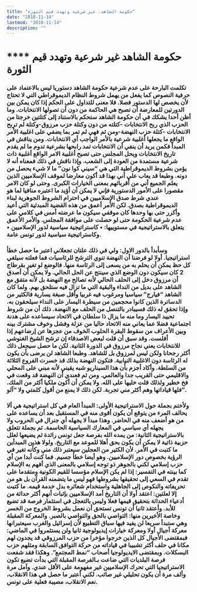 ```yaml
---
title: "حكومة الشاهد، غير شرعية وتهدد قيم الثورة"
date: "2018-11-14"
lastmod: "2018-11-14"
description: ""
---
```

# **** **حكومة الشاهد غير شرعية وتهدد قيم الثورة**

### تكلمت البارحة على عدم شرعية حكومة الشاهد دستوريا ليس بالاعتماد على حرفية النصوص كما يفعل من يهمل شروط النظام الديموقراطي التي لا تحتاج لأن يخصص لها الدستور فصلا. فلا معنى للتداول على الحكم إذا كان يمكن بين الدورتين للمعارضة أن تصبح هي الحاكمة من دون أن تصولها الانتخابات. وما أظن أحدا يشكك في أن حكومة الشاهد ستحكم بالاستناد إلى كتلتين خرجتا من الحزب الذي ربح الانتخابات -كتلته من دون وكتلة حزب مرزوق-وكتلة لم تربح الانتخابات -كتلة حزب النهضة-ومن ثم فهي لم تمر بما يضفي على اغلبية الأمر الواقع ما يجعلها أغلبية شرعية بالأمر الواجب أي الانتخابات. ومن يناقش في المبدأ فكمن يريد أن ينفي أن الانتخابات تمد رابحها بشرعية تدوم ما لم يقدم تاريخ الانتخابات ويحل المجلس حتى تصبح أغلبية الامر الواقع أغلبية ذات شرعية مستمدة من العودة إلى الشعب. وإذا ناقش في ذلك فمعناه أنه لا يؤمن بشروط الديموقراطية التي هي “سيني كوا نون” ما لا شيء يحصل من دونه. وطبعا قد يعاب علي أني بهذا قد أكون معارضا لموقف الإسلاميين الذين يعلم الجميع أني من أقربائهم بمعنى الخيارات الكبرى. وحتى لو كان الامر مقصورا على الأمور الدستورية فإني لا يمكن أن أؤيد ما اعتبره منافيا لما هو عندي شرط صدق الإسلاميين في احترام الشروط الجوهرية لبناء الديموقراطية بصدق. لكن الأمر أعمق من هذه القضية المبدئية التي أعيد وأكرر حتى بها وحدها كان موقفي سيكون ما عرضته أمس في كلامي على عدم شرعية الحكومة حتى لو حصلت على موافقة المجلس. والأمر الأعمق يتعلق بالاستراتيجية في مستوييها: • كاستراتيجية سياسية لدور الإسلاميين • وكاستراتيجية سياسية لدور تونس عامة.

### وسأبدأ بالدور الاول: ولي في ذلك علتان تجعلاني اعتبر ما حصل خطأ استراتيجيا. أولا لو فرضنا أن النهضة تنوي الترشح للرئاسيات فما فعلته سيلغي كل حظ يمكن أن يحلم به من يسعى إلى الرئاسة منها. فالوضع لو تغير بقرطاج 2 كان سيكون دون الوضع الذي سينتج عن الحل الحالي. ولا يمكن أن أصدق أن مرزوق دخل إلى الحلف الحالي لأنه تصالح مع النهضة بل لأنه متفق مع الشاهد على بديل من النداء والبقية التي ما تزال فيه ستلحق بهم. ولما كان الشاهد “فيارج” سياسيا ومرغوب فيه غربيا وأقل صبغة يسارية فالكثير من الدساترة الذين كانوا محجمين من سيطرة اليسار على النداء سيلحقون به. وإذا تحقق له ذلك فسيبادر بالتنصل من الحلف مع النهضة. ذلك أن من شروط تحييد اليسار وما منه ما يزال ذا سلطان في الاتحاد سيساعده على هدنة اجتماعية فضلا عما يعاني منه الاتحاد حاليا من عزلة وفشل وخوف مشترك بينه وبين الأعراف من سقوط البقرة الحلوب الخوف من عجزها عن إرضاعهم إذا أفلست. وقد سبق أن قلت لبعض الاصدقاء إن ترشح الشيخ الغنوشي للانتخابات يعني نجاح مرزوق في الدورة الثانية. لكن ما حصل سيجعل ذلك أكثر رجحانا ولكن ليس لمرزوق بل للشاهد. وطبعا الشاهد لن يرضى بأن يكون له الرئاسة دون الاغلبية النيابية. فتكون النهضة بذلك قد خسرت الفروع الثلاثة من السلطة. وأكاد أجزم بأن هذا السيناريو شبه يقيني لأنه مبني على المحلي والاقليمي حتى القريب جدا والعالمي. ومن ثم فعندي أن النهضة قد وقعت في فخ خطير ولذلك قلت خليها على الله. ولا يمكن أن أكون ملكيا أكثر من الملك. فلها قياداتها وهم أكثر مني تجربة. لكن ذلك لا يمنع من أقول كلمتي ولا “آلو”.

### ولأختم بجملة حول الاستراتيجية الأولى: المبدأ العام في كل استراتيجية هي ألا يحالف المرء من يتوقع أن يكون أقوى منه في المستقبل بعد أن يساعده على من هو أضعف منه في الحاضر. وهذا مبدأ لا يجهله أي جنرال في الحروب ولا يجهله أي سياسي في المعارك السياسية الحاسمة. ثم بجملة تتعلق بالاستراتيجية الثانية: من يمده الله بفرصة جعل تونس رائدة ثم يضيعها لعلل حزبية ذاتية لا يمكن أن يكون بحق أهلا للموعد مع التاريخ. ولولا هذين المبدأين ما كتبت في الأمر. لأن الكثير من العجلين سيعتبر ذلك مني وكأنه تغير في الرؤية بخصوص دور الإسلاميين. وهو أيضا خطأ جسيم. فما كنت أبدا من أي حزب إسلامي لكني بالجوهر ذو توجه إسلامي بالمعنى الذي أفهم به الإسلام كما بينته في التفسير: إذا لم يكن الإسلام مؤسسا للقيم الكونية ومتقدما على تقدم في السعي إلى تحقيقها بشروطها فهو ليس ما يتضمنه القرآن بل هو من تحريفاته والنكوص إلى الجاهلية واستخدام شعائره بدل خدمة قيمه. ما كتبت إلا لعلتين: اعتقد أولا أن التاريخ أمد الإسلاميين بإثبات أنهم أكثر حداثة من أدعياء الحداثة بتحقيق قيمها فعلا وليس بالتعجل في استثمار فرصة قد تضيع للأبد. وأعتقد ثانيا أن تونس تستحق أن نعمل بشروط الخروج من الخسر وخاصة الأخيرين منها: التواصي بالحق والتواصي بالصبر. والمعركة المقبلة وهي ستبدأ سريعا لن يفيد فيها سباق التطبيع لأن إسرائيل والغرب سيعتبرانها معركة أجيال أولا ومعركة خيارات إيديولوجية ثانيا ولن يستثمروا في الماضي: فبمقتضى الأجيال كل الذين خرجوا مؤخرا من حزب المرزوقي قد يجدون لهم مكانا في حلف أكثر تشبيبا في قياداته من حركة التوافق السابقة ومثلهم حزب البسكلات. وبمقتضى الايديولوجيا أصحاب “نمط المجتمع”. وهكذا فقد شفعت فرصة البلديات التي ضاعت بـالفرصة المقبلة التي بدأت تضيع تكون الاستراتيجيا التي تحرك الإسلاميين غير مفهومة على الأقل عندي. وآمل مرة وألف مرة أن يكون تحليلي غير صائب. لكني أعتبر ما حصل في هذا الانقلاب، نعم الانقلاب، مصيبة فعلية على تونس.

###